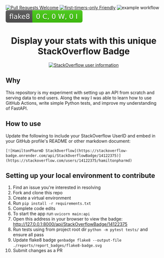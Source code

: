 [![Pull Requests Welcome](https://img.shields.io/badge/PRs-welcome-brightgreen.svg?style=flat)](http://makeapullrequest.com)
[![first-timers-only Friendly](https://img.shields.io/badge/first--timers--only-friendly-blue.svg)](http://www.firsttimersonly.com/)
![example workflow](https://github.com/claytonjhamilton/stackoverflow-badge/actions/workflows/python-tests-action.yml/badge.svg)
[![Flake8 Status](./reports/report_badges/flake8-badge.svg?dummy=8484744)](./reports/flake8/index.html)

<h1 align = "center">Display your stats with this unique StackOverflow Badge</h1>
<p align="center">
<a
href="https://stackoverflow.com/users/14122375/hamiltonpharmd" target="_blank"><img alt="StackOverflow user information"
src="https://stackoverflow-badge.onrender.com/api/StackOverflowBadge/14122375" ></a>
</p>
<h2>Why</h2>
<text>This repository is my experiment with setting up an API from scratch and serving data to end users. Along the way I was able to learn how to use GitHub Actions, write simple Python tests, and improve my understanding of FastAPI.</text>
<h2>How to use</h2>
<text>Update the following to include your StackOverflow UserID and embed in your GitHub profile's README or other markdown document:</text>

```
[![HamiltonPharmD StackOverflow](https://stackoverflow-badge.onrender.com/api/StackOverflowBadge/14122375)](https://stackoverflow.com/users/14122375/hamiltonpharmd)
```

<h2>Setting up your local environment to contribute</h2>

1. Find an issue you're interested in resolving
2. Fork and clone this repo
3. Create a virtual environment
4. Run `pip install -r requirements.txt`
5. Complete code edits
6. To start the app run `uvicorn main:api`
7. Open this address in your browser to view the badge: http://127.0.0.1:8000/api/StackOverflowBadge/14122375
8. Run tests using from project root dir `python -m pytest tests/` and ensure all pass
9. Update flake8 badge `genbadge flake8 --output-file ./reports/report_badges/flake8-badge.svg`
10. Submit changes as a PR
